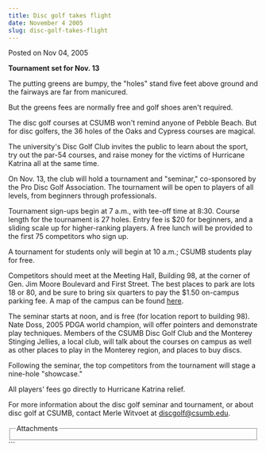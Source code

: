 ```yaml
---
title: Disc golf takes flight
date: November 4 2005
slug: disc-golf-takes-flight
---
```


 
<span class="date">Posted on Nov 04, 2005 </span>
<p><strong>Tournament set for Nov. 13</strong></p>
<p>
  The putting greens are bumpy, the &quot;holes&quot; stand five feet above
  ground and the fairways are far from manicured.
</p>
<p>
  But the greens fees are normally free and golf shoes aren&apos;t required.
</p>
<p>
  The disc golf courses at CSUMB won&apos;t remind anyone of Pebble Beach. But
  for disc golfers, the 36 holes of the Oaks and Cypress courses are magical.
</p>
<p>
  The university&apos;s Disc Golf Club invites the public to learn about the
  sport, try out the par-54 courses, and raise money for the victims of
  Hurricane Katrina all at the same time.
</p>
<p>
  On Nov. 13, the club will hold a tournament and &quot;seminar,&quot;
  co-sponsored by the Pro Disc Golf Association. The tournament will be open to
  players of all levels, from beginners through professionals.
</p>
<p>
  Tournament sign-ups begin at 7 a.m., with tee-off time at 8:30. Course length
  for the tournament is 27 holes. Entry fee is $20 for beginners, and a sliding
  scale up for higher-ranking players. A free lunch will be provided to the
  first 75 competitors who sign up.
</p>
<p>
  A tournament for students only will begin at 10 a.m.; CSUMB students play for
  free.
</p>
<p>
  Competitors should meet at the Meeting Hall, Building 98, at the corner of
  Gen. Jim Moore Boulevard and First Street. The best places to park are lots 18
  or 80, and be sure to bring six quarters to pay the $1.50 on-campus parking
  fee. A map of the campus can be found
  <a href="https://csumb.edu/general/campus_map/" rel="nofollow">here</a>.
</p>
<p>
  The seminar starts at noon, and is free (for location report to building 98).
  Nate Doss, 2005 PDGA world champion, will offer pointers and demonstrate play
  techniques. Members of the CSUMB Disc Golf Club and the Monterey Stinging
  Jellies, a local club, will talk about the courses on campus as well as other
  places to play in the Monterey region, and places to buy discs.
</p>
<p>
  Following the seminar, the top competitors from the tournament will stage a
  nine-hole &quot;showcase.&quot;
</p>
<p>All players&apos; fees go directly to Hurricane Katrina relief.</p>
<p>
  For more information about the disc golf seminar and tournament, or about disc
  golf at CSUMB, contact Merle Witvoet at
  <a href="mailto:discgolf@csumb.edu">discgolf@csumb.edu</a>.
</p>
<fieldset class="fieldgroup group-attachments">
  <legend>Attachments</legend>
  <div class="field field-type-emvideo field-field-attach-video">
    <div class="field-items">
      <div class="field-item odd">
        <div class="emvideo emvideo-video emvideo-" />
      </div>
    </div>
  </div>
</fieldset>
```
